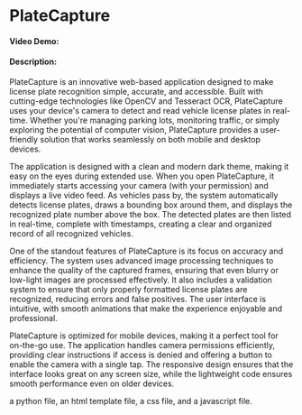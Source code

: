# PlateCapture
#### Video Demo:  <URL HERE>
#### Description:
PlateCapture is an innovative web-based application designed to make license plate recognition simple, accurate, and accessible. Built with cutting-edge technologies like OpenCV and Tesseract OCR, PlateCapture uses your device's camera to detect and read vehicle license plates in real-time. Whether you're managing parking lots, monitoring traffic, or simply exploring the potential of computer vision, PlateCapture provides a user-friendly solution that works seamlessly on both mobile and desktop devices.

The application is designed with a clean and modern dark theme, making it easy on the eyes during extended use. When you open PlateCapture, it immediately starts accessing your camera (with your permission) and displays a live video feed. As vehicles pass by, the system automatically detects license plates, draws a bounding box around them, and displays the recognized plate number above the box. The detected plates are then listed in real-time, complete with timestamps, creating a clear and organized record of all recognized vehicles.

One of the standout features of PlateCapture is its focus on accuracy and efficiency. The system uses advanced image processing techniques to enhance the quality of the captured frames, ensuring that even blurry or low-light images are processed effectively. It also includes a validation system to ensure that only properly formatted license plates are recognized, reducing errors and false positives. The user interface is intuitive, with smooth animations that make the experience enjoyable and professional.

PlateCapture is optimized for mobile devices, making it a perfect tool for on-the-go use. The application handles camera permissions efficiently, providing clear instructions if access is denied and offering a button to enable the camera with a single tap. The responsive design ensures that the interface looks great on any screen size, while the lightweight code ensures smooth performance even on older devices.

a python file, an html template file, a css file, and a javascript file.
